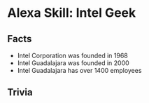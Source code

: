 # Alexa Skill: Intel Geek

## Facts

- Intel Corporation was founded in 1968
- Intel Guadalajara was founded in 2000
- Intel Guadalajara has over 1400 employees

## Trivia

